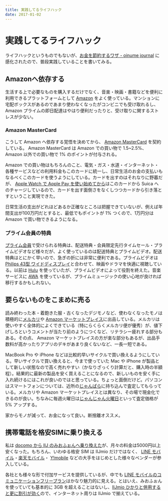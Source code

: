 ```yaml
---
title: 実践してるライフハック
date: 2017-01-02
---
```


# 実践してるライフハック

ライフハックというものでもないが、[お金を節約するワザ - oinume journal](http://oinume.hatenablog.com/entry/techniques-to-save-money) に感化されたので、普段実践していることを書いてみる。

## Amazonへ依存する

生活する上で必要なものを購入するだけでなく、音楽・映画・書籍などを便利に利用できるプラットフォームとして [Amazon](https://www.amazon.co.jp/) をよく使っている。マンションに宅配ボックスがあるのであまり使わなくなったがコンビニでも受け取れるし、 Amazon プライムの即日配達はやはり便利だったりと、受け取りに関するストレスが少ない。

### Amazon MasterCard

こうして Amazon へ依存する覚悟を決めてから、 [Amazon MasterCard](https://www.amazon.co.jp/b?node=3036192051) を契約している。 Amazon MasterCard は Amazon での買い物で 1.5~2.5%、 Amazon 以外での買い物で 1% のポイントが付与される。

Amazon での買い物はもちろんのこと、電気・ガス・水道・インターネット・各種サービスなどの利用料金もこのカードに統一し、日常生活のお金の支払いもなるべくこのカードを使うようにしている。カードを出すのはそれなりに野暮だが、 [Apple Watch で Apple Pay を使い始めてから](/posts/2016/apple-watch-series-2.html)はこのカードから Suica へのチャージしているので、カードを出す面倒さをなくしつつカードから引き落とすということ実現できた。

日常生活の支出がどれほどあるか正確なところは把握できていないが、例えば年間支出が100万円だとすると、最低でもポイントが 1% つくので、1万円分は Amazon で買い物できるようになる。

### プライム会員の特典

[プライム会員](https://www.amazon.co.jp/gp/prime)で受けられる特典は、配送特典・会員限定先行タイムセール・プライムビデオなど様々だが、よく使っているのは配送特典とプライムビデオ。配送特典はとにかく早いので、急ぎの折には非常に便利である。プライムビデオは [Philips 43型 ワイドディスプレイ](/posts/2016/philips-display-43inch-4k.html)と合わせて、映画やドラマを快適に視聴している。以前は [Hulu](http://www.hulu.jp/) を使っていたが、プライムビデオによって役割を終えた。音楽サービスに [AWA](http://awa.fm/) を使っているが、プライムミュージックの使い心地が良ければ移行するかもしれない。

## 要らないものをこまめに売る

読み終わった本・着飽きた服・古くなったデジモノなど、使わなくなったモノは積極的に[メルカリ](https://www.mercari.com/jp/)や [Amazon マーケットプレイス](https://www.amazon.co.jp/b?node=2283856051)に出品している。メルカリは使いやすく全体的によくできている（特にらくらくメルカリ便が優秀）が、値下げしろというコメントが当たり前のようにつくなど、リテラシー疲れする部分もある。その点、 Amazon マーケットプレイスの方が楽な部分もあるが、出品手数料が高かったりアプリのデキがあまり良くないなど、一長一短である。

MacBook Pro や iPhone などは比較的早いサイクルで買い換えるようにしている。早いサイクルで買い換えると、今まで使っていた Mac や iPhone が製品として新しい状態なので高く売れやすい（かなりざっくり計算だと、購入時の半額程）。結果的に最新の製品を安く買えることになるので、新しいものを安く手に入れ続けるにはこれが良いのではと思っている。ちょっと面倒だけど。パソコンはスマートフォンについては、近所の[じゃんぱら](http://www.janpara.co.jp/)に持ち込んで査定してもらっている。メルカリや Amazon マーケットプレイスとは異なり、その場で現金化できるのが良い。ちなみに毎週火曜日は[じゃんじゃん火曜日](http://www.janpara.co.jp/contents/janjan/)といって査定価格が 5% アップする。

家からモノが減って、お金になって良い。断捨離オススメ。

## 携帯電話を格安SIMに乗り換える

私は [docomo から IIJ のみおふぉんへ乗り換えた](/posts/2015/update-mobile-phone.html)が、月々の料金は5000円以上安くなった。もちろん、いわゆる格安 SIM は IIJmio だけではなく、 [LINE モバイル](https://mobile.line.me/)・[楽天モバイル](http://mobile.rakuten.co.jp/)・ [Y!mobile](https://www.ymobile.jp/store/sim/) などの大手をはじめとした様々なベンダーが参入している。

各社とも様々な形で付加サービスを提供しているが、中でも [LINE モバイルのコミュニケーションフリープラン](https://mobile.line.me/plan/communication-free/)はかなり魅力的に見える。とはいえ、みおふぉんを使っていても基本的に 3GB を超えることはないし、[IIJmio  ひかりと併用すると更に割引が効く](https://www.iijmio.jp/imh/miowari.jsp)ので、インターネット周りは IIJmio で揃えている。
